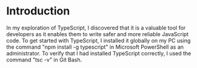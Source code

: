 # Introduction

In my exploration of TypeScript, I discovered that it is a valuable tool for developers as it enables them to write safer and more reliable JavaScript code. To get started with TypeScript, I installed it globally on my PC using the command "npm install -g typescript" in Microsoft PowerShell as an administrator. To verify that I had installed TypeScript correctly, I used the command "tsc -v" in Git Bash.

